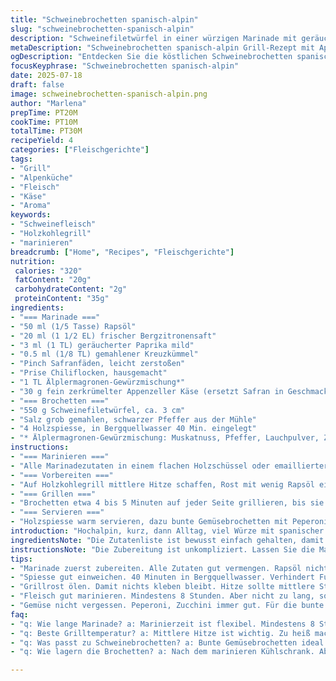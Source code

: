 ```yaml
---
title: "Schweinebrochetten spanisch-alpin"
slug: "schweinebrochetten-spanisch-alpin"
description: "Schweinefiletwürfel in einer würzigen Marinade mit geräuchertem Paprika, gemahlener Koriander, Safran und Chiliflocken. Abgewandelt mit Appenzeller Käseflocken und einem Hauch von Älplermagronen-Gewürz. Vegetarische Gemüsebrote zum Grillen. Holzkohlegrill auf mittlerer Hitze. Zarte, saftige Brochetten mit leichter Röstaromen. 4 Portionen Alpenfeeling. Ohne Milchprodukte durch raffinierte Käsealternative aus Nüssen gemischt mit Appenzeller-Aroma."
metaDescription: "Schweinebrochetten spanisch-alpin Grill-Rezept mit Appenzeller Käse und alpinen Gewürzen für ein hochalpines Grillvergnügen in der Natur"
ogDescription: "Entdecken Sie die köstlichen Schweinebrochetten spanisch-alpin mit Appenzeller Käse. Grillen Sie in den Alpen – ein Genuss für die Sinne"
focusKeyphrase: "Schweinebrochetten spanisch-alpin"
date: 2025-07-18
draft: false
image: schweinebrochetten-spanisch-alpin.png
author: "Marlena"
prepTime: PT20M
cookTime: PT10M
totalTime: PT30M
recipeYield: 4
categories: ["Fleischgerichte"]
tags:
- "Grill"
- "Alpenküche"
- "Fleisch"
- "Käse"
- "Aroma"
keywords:
- "Schweinefleisch"
- "Holzkohlegrill"
- "marinieren"
breadcrumb: ["Home", "Recipes", "Fleischgerichte"]
nutrition: 
 calories: "320"
 fatContent: "20g"
 carbohydrateContent: "2g"
 proteinContent: "35g"
ingredients:
- "=== Marinade ==="
- "50 ml (1/5 Tasse) Rapsöl"
- "20 ml (1 1/2 EL) frischer Bergzitronensaft"
- "3 ml (1 TL) geräucherter Paprika mild"
- "0.5 ml (1/8 TL) gemahlener Kreuzkümmel"
- "Pinch Safranfäden, leicht zerstoßen"
- "Prise Chiliflocken, hausgemacht"
- "1 TL Älplermagronen-Gewürzmischung*"
- "30 g fein zerkrümelter Appenzeller Käse (ersetzt Safran in Geschmack)"
- "=== Brochetten ==="
- "550 g Schweinefiletwürfel, ca. 3 cm"
- "Salz grob gemahlen, schwarzer Pfeffer aus der Mühle"
- "4 Holzspiesse, in Bergquellwasser 40 Min. eingelegt"
- "* Älplermagronen-Gewürzmischung: Muskatnuss, Pfeffer, Lauchpulver, Zwiebelringeln, Petersilie"
instructions:
- "=== Marinieren ==="
- "Alle Marinadezutaten in einem flachen Holzschüssel oder emaillierter Schale vereinen. Restlichen Appenzeller vorsichtig einrühren. Fleischstücke hineingeben und mit den Händen gründlich vermengen, bis sie rundum bedeckt sind. Mit Folie abdecken und im kühlen Keller oder Kühlschrank 8 bis 14 Stunden ziehen lassen."
- "=== Vorbereiten ==="
- "Auf Holzkohlegrill mittlere Hitze schaffen, Rost mit wenig Rapsöl einpinseln, damit Fleisch nicht klebt. Schweinewürfel vorsichtig auf die Spiesse ziehen, Acht geben dass Appenzeller nicht herunterbröckelt. Einmal nachsalzen, frisch gemahlenen Pfeffer drüber."
- "=== Grillen ==="
- "Brochetten etwa 4 bis 5 Minuten auf jeder Seite grillieren, bis sie leicht gebräunt und innen noch zart rosig sind. Dabei ab und zu mit der Marinade bestreichen. Original 3 bis 4 Minuten etwas zu kurz, besser etwas länger für kräftigen Geschmack."
- "=== Servieren ==="
- "Holzspiesse warm servieren, dazu bunte Gemüsebrochetten mit Peperoni, Zucchini und Schalotten. Slow-fermentierte Sauerkraut oder auch ein feines Halbwarmer Rösti. Ein Hauch Bergkräuterquark oder Senf-Dip passt hervorragend. Ideal für eine Alphütte oder Balkon mit Blick auf Matterhorn und frische Bergluft."
introduction: "Hochalpin, kurz, dann Alltag, viel Würze mit spanischer Note. Appenzeller zerbröselt hier, statt Safran pur. Fleisch frisch aus dem nahen Tal, fachmännisch gewürfelt. Bergluft riechen, Holzspiesse nicken im Bergquellwasser. Grill anzünden. Einfach und kurz. Marinade kühlt, Fleisch nimmt auf. Zuerst in den Schatten, dann Feuer. Die Hitze knistert, Paprika rauchen, Älpler lachen. Gemüse klein schneiden, dazu. Pilze passen auch, aber simpel ist besser. Grillrost ölen, nicht kleben. Vielleicht ein wenig Buchenholzrauch zugeben. Leicht rosa soll es bleiben, aber gut gegart. Die Brochetten drehen, langsam, mit Blick auf Alpenpanorama. Jung und alt sitzen zusammen, die Brochetten in der Hand, der Käse krümelt. Keine schwere Sauce, Kräuterquark leicht und frisch. So lebt man im Tal bei Bergwelt und Tradition."
ingredientsNote: "Die Zutatenliste ist bewusst einfach gehalten, damit die alpine Frische erhalten bleibt. Wenig Öl, viel Geschmack. Bergzitronensaft hebt die andere Kräuter hervor. Paprika wird geräuchert, aber mild, damit die Holzfeueraromen nicht erdrückt werden. Kreuzkümmel ersetzt Koriander, ein Hauch Muskat im Gewürz bringt ein heimeliges Gefühl. Safran nur leicht, damit der Geschmack nicht zu exotisch wird, die Krume vom Appenzeller-Käse sorgt für den Alpha-Twist. Fleischstücke nicht zu klein schneiden, wenn zu fein, trocknet das Fleisch aus. Die Marinierzeit so gewählt, dass das Fleisch zart, aber nicht gekocht wird. Holzspiesse in Bergquellwasser senken die Brandgefahr, das ist ein Trick von echten Alphirten. Auch die Gewürzmischung Anlehnung an Älplermagronen macht Appetit auf die Berglandschaft und das Ursprüngliche."
instructionsNote: "Die Zubereitung ist unkompliziert. Lassen Sie die Marinade die Hauptarbeit machen. Einweichen, gut vermischen, dann ziehen lassen. Das Fleisch wird eingelegt, nicht gedämpft oder gepökelt. Holzkohle garantiert Hitze mit Holzdämpfen. Die Berührungen mit marinierter Flüssigkeit auf dem Grill bewirken schöne Röstaromen. Salzen erst zuletzt, dann bleibt Saft im Fleisch. Die Brochetten drehen ist wie ein Tanz mit Feuerglut. Gemüse daneben, in Eigenregie. Dip und Käse runden ab. Wer fertig ist, fühlt sich schon fast wie auf der Alp. Kein Geheimnis, nur handwerkliches Können und Respekt vor der Natur und dem guten Essen."
tips:
- "Marinade zuerst zubereiten. Alle Zutaten gut vermengen. Rapsöl nicht zu viel. Zitronensaft bringt Frische. Appenzeller gibt Tiefe. Im Kühlschrank lagern."
- "Spiesse gut einweichen. 40 Minuten in Bergquellwasser. Verhindert Funkenbildung. Holzspiesse nicht zu eng aufspießen. Abstand ist wichtig für gleichmäßiges Grillen."
- "Grillrost ölen. Damit nichts kleben bleibt. Hitze sollte mittlere Stufe haben. Holzkohle liefert besten Geschmack. Mit Buchenholzrauch für mehr Aroma."
- "Fleisch gut marinieren. Mindestens 8 Stunden. Aber nicht zu lang, sonst wird es zäh. Bevor auf den Grill, nur nachsalzen. Frisch gemahlener Pfeffer dazu."
- "Gemüse nicht vergessen. Peperoni, Zucchini immer gut. Für die bunte Brochette. Gemüse passend würzen. Schnell grillen, bleibt knackig. Dip mit Bergkräutern verwenden."
faq:
- "q: Wie lange Marinade? a: Marinierzeit ist flexibel. Mindestens 8 Stunden, bis zu 14. Aromen müssen ins Fleisch. Keine langen Wartezeiten."
- "q: Beste Grilltemperatur? a: Mittlere Hitze ist wichtig. Zu heiß macht's trocken. Grill gut vorheizen bevor Fleisch drauf. Holzkohle bevorzugen für Geschmack."
- "q: Was passt zu Schweinebrochetten? a: Bunte Gemüsebrochetten ideal. Rösti oder Sauerkraut dazu. Ein leichter Dip mit Kräutern passt. Frisch und leicht ist besser."
- "q: Wie lagern die Brochetten? a: Nach dem marinieren Kühlschrank. Aber nicht zu lange, sonst zartes Fleisch wird weich. Am Grillabend sofort verwenden."

---
```

